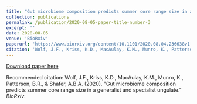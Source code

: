 ```yaml
---
title: "Gut microbiome composition predicts summer core range size in a generalist and specialist ungulate"
collection: publications
permalink: /publication/2020-08-05-paper-title-number-3
excerpt: ''
date: 2020-08-05
venue: 'BioRxiv'
paperurl: 'https://www.biorxiv.org/content/10.1101/2020.08.04.236638v1'
citation: 'Wolf, J.F., Kriss, K.D., MacAulay, K.M., Munro, K., Patterson, B.R., & Shafer, A.B.A. (2020). &quot;Gut microbiome composition predicts summer core range size in a generalist and specialist ungulate&quot; <i>BioRxiv</i>.'
---
```


[Download paper here](http://jwolfbio.github.io/GeneticsJesse.github.io/files/paper3.pdf)

Recommended citation: Wolf, J.F., Kriss, K.D., MacAulay, K.M., Munro, K., Patterson, B.R., & Shafer, A.B.A. (2020). "Gut microbiome composition predicts summer core range size in a generalist and specialist ungulate." <i>BioRxiv</i>. 
